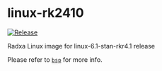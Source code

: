 # linux-rk2410

[![Release](https://github.com/radxa-pkg/linux-rk2410/actions/workflows/release.yml/badge.svg)](https://github.com/radxa-pkg/linux-rk2410/actions/workflows/release.yml)

Radxa Linux image for linux-6.1-stan-rkr4.1 release

Please refer to [`bsp`](https://github.com/radxa-repo/bsp/) for more info.
